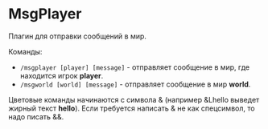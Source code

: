 # MsgPlayer

Плагин для отправки сообщений в мир.

Команды:
<ul>
<li><code>/msgplayer [player] [message]</code> - отправляет сообщение в мир, где находится игрок <b>player</b>.</li>
<li><code>/msgworld [world] [message]</code> - отправляет сообщение в мир <b>world</b>.</li>
</ul>

Цветовые команды начинаются с символа & (например &Lhello выведет жирный текст <b>hello</b>). Если требуется написать & не как спецсимвол, то надо писать &&.